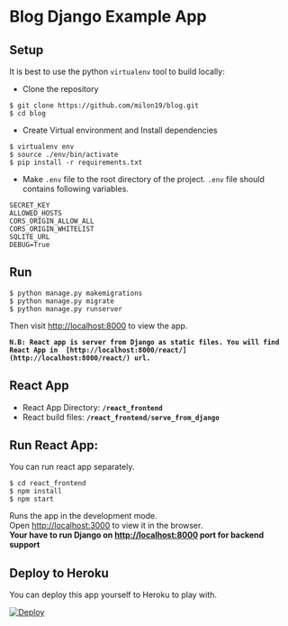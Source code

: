 # Blog Django Example App

## Setup

It is best to use the python `virtualenv` tool to build locally:

- Clone the repository
```shell script
$ git clone https://github.com/milon19/blog.git
$ cd blog
```

- Create Virtual environment and Install dependencies
```shell script
$ virtualenv env
$ source ./env/bin/activate
$ pip install -r requirements.txt
```

- Make `.env` file to the root directory of the project. `.env` file should contains following variables.
```
SECRET_KEY
ALLOWED_HOSTS
CORS_ORIGIN_ALLOW_ALL
CORS_ORIGIN_WHITELIST
SQLITE_URL
DEBUG=True
```

## Run
```shell script
$ python manage.py makemigrations
$ python manage.py migrate
$ python manage.py runserver
```
Then visit [http://localhost:8000](http://localhost:8000) to view the app.

<b>`N.B: React app is server from Django as static files. You will find React App in 
[http://localhost:8000/react/](http://localhost:8000/react/) url.`</b>

## React App
- React App Directory: <b>`/react_frontend`</b>
- React build files: <b>`/react_frontend/serve_from_django`</b>

## Run React App:
You can run react app separately.
```shell script
$ cd react_frontend
$ npm install
$ npm start
```
Runs the app in the development mode.\
Open [http://localhost:3000](http://localhost:3000) to view it in the browser. <br />
<b> Your have to run Django on [http://localhost:8000](http://localhost:8000) port for backend support </b>


## Deploy to Heroku

You can deploy this app yourself to Heroku to play with.

[![Deploy](https://www.herokucdn.com/deploy/button.png)](https://heroku.com/deploy)


